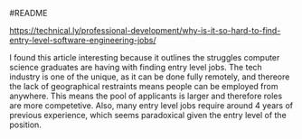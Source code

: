 #README

https://technical.ly/professional-development/why-is-it-so-hard-to-find-entry-level-software-engineering-jobs/

I found this article interesting because it outlines the struggles computer science graduates are having with finding entry level jobs. The tech industry is one of the  unique, as it can be done fully remotely, and thereore the lack of geographical restraints means people can be employed from anywhere. This means the pool of applicants is larger and therefore roles are more competetive. Also, many entry level jobs require around 4 years of previous experience, which seems paradoxical given the entry level of the position.
